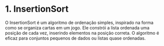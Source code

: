 # 1. InsertionSort

O InsertionSort é um algoritmo de ordenação simples, inspirado na forma como se organiza cartas em um jogo. Ele constrói a lista ordenada uma posição de cada vez, inserindo elementos na posição correta. O algoritmo é eficaz para conjuntos pequenos de dados ou listas quase ordenadas.